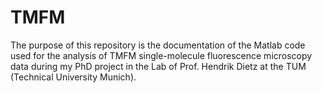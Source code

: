 # TMFM
The purpose of this repository is the documentation of the Matlab code used for 
the analysis of TMFM single-molecule fluorescence microscopy data during my PhD
project in the Lab of Prof. Hendrik Dietz at the TUM (Technical University Munich).
